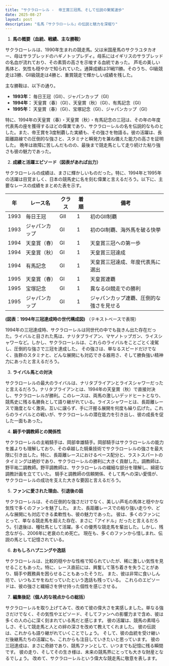 ```yaml
---
title: "サクラローレル -  帝王賞三冠馬、そして伝説の繋駕速歩"
date: 2025-08-27
layout: post
description: "名馬『サクラローレル』の伝説と魅力を深堀り"
---
```


1. **馬の概要（血統、戦績、主な勝鞍）**

サクラローレルは、1990年生まれの競走馬。父は米国産馬のサクラユタカオー、母はサラブレッドのハギノトップレディ。母系にはイギリスのサラブレッドの名血が流れており、その素質の高さを示唆する血統であった。  芦毛の美しい馬体と、気性も穏やかで知られていた。通算成績は31戦11勝。そのうち、GI級競走は3勝、GII級競走は4勝と、重賞競走で輝かしい成績を残した。

主な勝鞍は、以下の通り。

* **1993年：**  毎日王冠（GII）、ジャパンカップ（GI）
* **1994年：**  天皇賞（春）（GI）、天皇賞（秋）（GI）、有馬記念（GI）
* **1995年：**  天皇賞（春）（GI）、宝塚記念（GI）、ジャパンカップ（GI）

特に、1994年の天皇賞（春）・天皇賞（秋）・有馬記念の三冠は、その年の年度代表馬の座を獲得するほどの偉業であり、サクラローレルの名を伝説的なものとした。また、帝王賞を3度制覇した実績も、その強さを物語る。彼の活躍は、長距離路線での圧倒的な強さと、スタミナと瞬発力を兼ね備えた能力の高さを証明した。  晩年は故障に苦しんだものの、最後まで競走馬として走り続けた粘り強さも彼の魅力であった。


2. **成績と活躍エピソード（図表があれば出力）**

サクラローレルの成績は、まさに輝かしいものだった。特に、1994年と1995年の活躍は目覚ましく、日本の競馬史に名を刻む偉業と言えるだろう。以下に、主要なレースの成績をまとめた表を示す。

| 年 | レース名         | クラス | 着順 | 備考                               |
|---|-----------------|-------|------|------------------------------------|
| 1993 | 毎日王冠         | GII   | 1    | 初のGII制覇                         |
| 1993 | ジャパンカップ     | GI    | 1    | 初のGI制覇、海外馬を破る快挙         |
| 1994 | 天皇賞（春）     | GI    | 1    | 天皇賞三冠への第一歩                 |
| 1994 | 天皇賞（秋）     | GI    | 1    | 天皇賞三冠達成                         |
| 1994 | 有馬記念         | GI    | 1    | 天皇賞三冠達成、年度代表馬に選出     |
| 1995 | 天皇賞（春）     | GI    | 1    | 天皇賞連覇                           |
| 1995 | 宝塚記念         | GI    | 1    | 異なるGI競走での勝利                 |
| 1995 | ジャパンカップ     | GI    | 1    | ジャパンカップ連覇、圧倒的な強さを見せる |


**(図表：1994年三冠達成時の世代構成図)**  （テキストベースで表現）

1994年の三冠達成時、サクラローレルは同世代の中でも抜きん出た存在だった。ライバルと目された馬は、ナリタブライアン、マヤノトップガン、ライスシャワーなど。しかし、サクラローレルは、これらのライバルをことごとく凌駕し、圧倒的な強さで三冠を達成した。  その強さは、単なるスピードだけでなく、抜群のスタミナと、どんな展開にも対応できる器用さ、そして勝負強い精神力にあったと言えるだろう。


3. **ライバル馬との対決**

サクラローレルの最大のライバルは、ナリタブライアンとライスシャワーだったと言えるだろう。ナリタブライアンとは、1994年の天皇賞（秋）で直接対決し、サクラローレルが勝利。このレースは、両馬の激しいデッドヒートとなり、競馬史に残る名勝負として語り継がれている。ライスシャワーとは、長距離レースで幾度となく激突。互いに譲らず、手に汗握る展開を何度も繰り広げた。これらのライバルとの戦いが、サクラローレルの潜在能力を引き出し、彼の成長を促した一面もあった。


4. **騎手や調教師との関係性**

サクラローレルの主戦騎手は、岡部幸雄騎手。岡部騎手はサクラローレルの能力を誰よりも理解しており、その卓越した騎乗技術でサクラローレルの強さを最大限に引き出した。特に、長距離レースにおけるペース配分と、ラストスパートのタイミングは絶妙であり、サクラローレルの勝利に大きく貢献した。調教師は、野平祐二調教師。野平調教師は、サクラローレルの繊細な部分を理解し、綿密な調教計画を立てていた。  騎手と調教師の信頼関係、そして馬への深い愛情が、サクラローレルの成功を支えた大きな要因と言えるだろう。


5. **ファンに愛された理由、引退後の話**

サクラローレルは、その圧倒的な強さだけでなく、美しい芦毛の馬体と穏やかな気性で多くのファンを魅了した。  また、長距離レースでの粘り強い走りや、どんな展開にも対応できる柔軟性も、彼の魅力であった。  彼は、多くのファンにとって、単なる競走馬を超えた存在、まさに「アイドル」だったと言えるだろう。引退後は、種牡馬として活躍。多くの優秀な競走馬を輩出した。しかし、残念ながら、2006年に老衰のため死亡。  現在も、多くのファンから惜しまれ、伝説の馬として記憶されている。


6. **おもしろハプニングや逸話**

サクラローレルは、比較的穏やかな性格で知られていたが、稀に激しい気性を見せることもあった。特に、レース直前には、興奮して落ち着きを失うことがあり、騎手や厩務員を困らせることもあったそうだ。  また、彼は非常に食いしん坊で、いつもエサをねだっていたという逸話も残っている。  これらのエピソードは、彼の強さと繊細さを併せ持った個性を感じさせる。


7. **編集後記（個人的な視点からの総括）**

サクラローレルを取り上げてみて、改めて彼の偉大さを実感しました。単なる強さだけでなく、その気性やエピソード、そしてファンへの影響力まで含め、彼は多くの人の心に深く刻まれている馬だと感じます。  彼の活躍は、競馬の素晴らしさ、そして競走馬と人との絆の深さを改めて教えてくれました。  彼の伝説は、これからも語り継がれていくことでしょう。  そして、彼の血統を受け継いだ後継馬たちの活躍にも、これからも注目していきたいと思っています。  彼の三冠達成は、まさに奇跡であり、競馬ファンとして、いつまでも記憶に残る瞬間です。  彼の走り、そしてその生き様は、未来の競馬界にとっても大きな財産となるでしょう。  改めて、サクラローレルという偉大な競走馬に敬意を表します。
